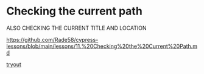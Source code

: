 # Checking the current path

ALSO CHECKING THE CURRENT TITLE AND LOCATION

<https://github.com/Rade58/cypress-lessons/blob/main/lessons/11.%20Checking%20the%20Current%20Path.md>

[tryout](/cypress/e2e/05-fifth/1-path-tryout-spec.cy.js)